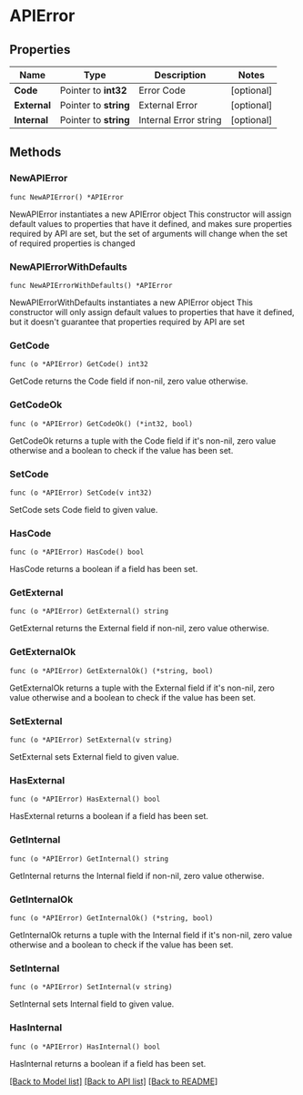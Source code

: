 # APIError

## Properties

Name | Type | Description | Notes
------------ | ------------- | ------------- | -------------
**Code** | Pointer to **int32** | Error Code | [optional] 
**External** | Pointer to **string** | External Error | [optional] 
**Internal** | Pointer to **string** | Internal Error string | [optional] 

## Methods

### NewAPIError

`func NewAPIError() *APIError`

NewAPIError instantiates a new APIError object
This constructor will assign default values to properties that have it defined,
and makes sure properties required by API are set, but the set of arguments
will change when the set of required properties is changed

### NewAPIErrorWithDefaults

`func NewAPIErrorWithDefaults() *APIError`

NewAPIErrorWithDefaults instantiates a new APIError object
This constructor will only assign default values to properties that have it defined,
but it doesn't guarantee that properties required by API are set

### GetCode

`func (o *APIError) GetCode() int32`

GetCode returns the Code field if non-nil, zero value otherwise.

### GetCodeOk

`func (o *APIError) GetCodeOk() (*int32, bool)`

GetCodeOk returns a tuple with the Code field if it's non-nil, zero value otherwise
and a boolean to check if the value has been set.

### SetCode

`func (o *APIError) SetCode(v int32)`

SetCode sets Code field to given value.

### HasCode

`func (o *APIError) HasCode() bool`

HasCode returns a boolean if a field has been set.

### GetExternal

`func (o *APIError) GetExternal() string`

GetExternal returns the External field if non-nil, zero value otherwise.

### GetExternalOk

`func (o *APIError) GetExternalOk() (*string, bool)`

GetExternalOk returns a tuple with the External field if it's non-nil, zero value otherwise
and a boolean to check if the value has been set.

### SetExternal

`func (o *APIError) SetExternal(v string)`

SetExternal sets External field to given value.

### HasExternal

`func (o *APIError) HasExternal() bool`

HasExternal returns a boolean if a field has been set.

### GetInternal

`func (o *APIError) GetInternal() string`

GetInternal returns the Internal field if non-nil, zero value otherwise.

### GetInternalOk

`func (o *APIError) GetInternalOk() (*string, bool)`

GetInternalOk returns a tuple with the Internal field if it's non-nil, zero value otherwise
and a boolean to check if the value has been set.

### SetInternal

`func (o *APIError) SetInternal(v string)`

SetInternal sets Internal field to given value.

### HasInternal

`func (o *APIError) HasInternal() bool`

HasInternal returns a boolean if a field has been set.


[[Back to Model list]](../README.md#documentation-for-models) [[Back to API list]](../README.md#documentation-for-api-endpoints) [[Back to README]](../README.md)


